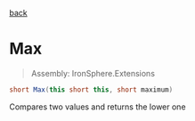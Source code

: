﻿

[back](/IronSphere.Extensions/types/ShortExtension)

# Max

> Assembly: IronSphere.Extensions

```csharp
short Max(this short this, short maximum)
```

Compares two values and returns the lower one

 